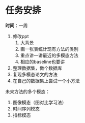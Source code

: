 # 任务安排

**时间**：一周

1. 修改ppt
   1. 大背景
   2. 画一张表统计现有方法的类别
   3. 重点讲一讲最近的多模态方法
   4. 相应的baseline也要讲
2. 整理数据集，做个数据库
3. 复现多模态论文的方法
4. 在自己的数据集上尝试一个小方法



未来方法的多个模态：

1. 图像模态（图对比学习法）
2. 时间序列模态
3. 指标模态



